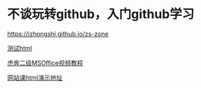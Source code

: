 # 不谈玩转github，入门github学习

<https://izhongshi.github.io/zs-zone>


[测试html](https://izhongshi.github.io/zs-zone/test.html)

[虎奔二级MSOffice视频教程](https://izhongshi.github.io/zs-zone/hb.html)

[网站课html演示地址](https://izhongshi.github.io/zs-zone/index.html)


